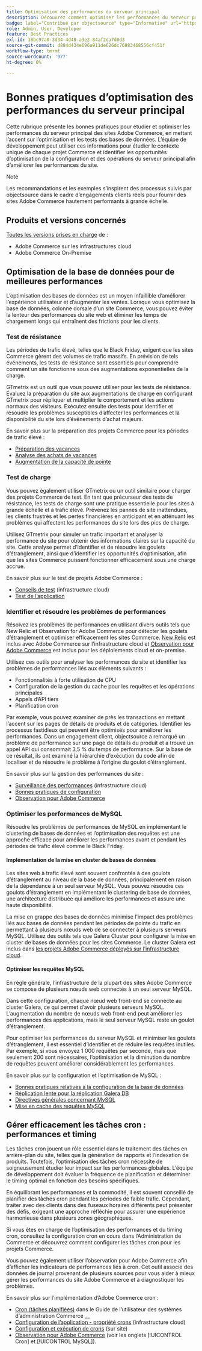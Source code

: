 ```yaml
---
title: Optimisation des performances du serveur principal
description: Découvrez comment optimiser les performances du serveur principal des sites Adobe Commerce.
badge: label="Contribué par objectsource" type="Informative" url="https://objectsource.co.uk/" tooltip="objectsource"
role: Admin, User, Developer
feature: Best Practices
exl-id: 18bc97a0-3d34-4d48-a3e2-84af2da7d0d3
source-git-commit: d884d434e696a911de626dc76983468556cf451f
workflow-type: tm+mt
source-wordcount: '977'
ht-degree: 0%

---
```


# Bonnes pratiques d’optimisation des performances du serveur principal

Cette rubrique présente les bonnes pratiques pour étudier et optimiser les performances du serveur principal des sites Adobe Commerce, en mettant l’accent sur l’optimisation et les tests des bases de données. L’équipe de développement peut utiliser ces informations pour étudier le contexte unique de chaque projet Commerce et identifier les opportunités d’optimisation de la configuration et des opérations du serveur principal afin d’améliorer les performances du site.

>[!NOTE]
>
>Les recommandations et les exemples s’inspirent des processus suivis par objectsource dans le cadre d’engagements clients réels pour fournir des sites Adobe Commerce hautement performants à grande échelle.

## Produits et versions concernés

[Toutes les versions prises en charge](../../../release/versions.md) de :

- Adobe Commerce sur les infrastructures cloud
- Adobe Commerce On-Premise

## Optimisation de la base de données pour de meilleures performances

L’optimisation des bases de données est un moyen infaillible d’améliorer l’expérience utilisateur et d’augmenter les ventes. Lorsque vous optimisez la base de données, colonne dorsale d’un site Commerce, vous pouvez éviter la lenteur des performances du site web et éliminer les temps de chargement longs qui entraînent des frictions pour les clients.

### Test de résistance

Les périodes de trafic élevé, telles que le Black Friday, exigent que les sites Commerce gèrent des volumes de trafic massifs. En prévision de tels événements, les tests de résistance sont essentiels pour comprendre comment un site fonctionne sous des augmentations exponentielles de la charge.

GTmetrix est un outil que vous pouvez utiliser pour les tests de résistance. Évaluez la préparation du site aux augmentations de charge en configurant GTmetrix pour répliquer et multiplier le comportement et les actions normaux des visiteurs. Exécutez ensuite des tests pour identifier et résoudre les problèmes susceptibles d’affecter les performances et la disponibilité du site lors d’événements d’achat majeurs.

En savoir plus sur la préparation des projets Commerce pour les périodes de trafic élevé :

- [Préparation des vacances](https://experienceleague.adobe.com/docs/events/commerce-intelligence-webinar-recordings/2021/holiday-readiness.html?lang=fr)
- [Analyse des achats de vacances](https://experienceleague.adobe.com/docs/commerce-business-intelligence/mbi/analyze/performance/holiday-season-perf.html?lang=fr)
- [Augmentation de la capacité de pointe](https://experienceleague.adobe.com/docs/commerce-knowledge-base/kb/announcements/commerce-announcements/2021-holiday-surge-capacity-requests-for-magento-commerce-cloud.html?lang=fr)

### Test de charge

Vous pouvez également utiliser GTmetrix ou un outil similaire pour charger des projets Commerce de test. En tant que précurseur des tests de résistance, les tests de charge sont une pratique essentielle pour les sites à grande échelle et à trafic élevé. Prévenez les pannes de site inattendues, les clients frustrés et les pertes financières en anticipant et en atténuant les problèmes qui affectent les performances du site lors des pics de charge.

Utilisez GTmetrix pour simuler un trafic important et analyser la performance du site pour obtenir des informations claires sur la capacité du site. Cette analyse permet d’identifier et de résoudre les goulets d’étranglement, ainsi que d’identifier les opportunités d’optimisation, afin que les sites Commerce puissent fonctionner efficacement sous une charge accrue.

En savoir plus sur le test de projets Adobe Commerce :

- [Conseils de test](https://experienceleague.adobe.com/docs/commerce-cloud-service/user-guide/develop/test/guidance.html?lang=fr) (infrastructure cloud)
- [Test de l’application](https://developer.adobe.com/commerce/testing/guide/)

### Identifier et résoudre les problèmes de performances

Résolvez les problèmes de performances en utilisant divers outils tels que New Relic et Observation for Adobe Commerce pour détecter les goulets d’étranglement et optimiser efficacement les sites Commerce. [New Relic](https://experienceleague.adobe.com/docs/commerce-cloud-service/user-guide/monitor/new-relic/new-relic-service.html?lang=fr) est inclus avec Adobe Commerce sur l’infrastructure cloud et [Observation pour Adobe Commerce](/help/tools/observation-for-adobe-commerce/intro.md) est inclus pour les déploiements cloud et on-premise.

Utilisez ces outils pour analyser les performances du site et identifier les problèmes de performances liés aux éléments suivants :

- Fonctionnalités à forte utilisation de CPU
- Configuration de la gestion du cache pour les requêtes et les opérations principales
- Appels d’API tiers
- Planification cron

Par exemple, vous pouvez examiner de près les transactions en mettant l’accent sur les pages de détails de produits et de catégories. Identifier les processus fastidieux qui peuvent être optimisés pour améliorer les performances. Dans un engagement client, objectsource a remarqué un problème de performance sur une page de détails du produit et a trouvé un appel API qui consommait 3,5 % du temps de performance. Sur la base de ce résultat, ils ont examiné la hiérarchie d’exécution du code afin de localiser et de résoudre le problème à l’origine du goulot d’étranglement.

En savoir plus sur la gestion des performances du site :

- [Surveillance des performances](https://experienceleague.adobe.com/docs/commerce-cloud-service/user-guide/monitor/performance.html?lang=fr) (infrastructure cloud)
- [Bonnes pratiques de configuration](/help/performance/configuration.md)
- [Observation pour Adobe Commerce](/help/tools/observation-for-adobe-commerce/intro.md)

### Optimiser les performances de MySQL

Résoudre les problèmes de performances de MySQL en implémentant le clustering de bases de données et l’optimisation des requêtes est une approche efficace pour améliorer les performances avant et pendant les périodes de trafic élevé comme le Black Friday.

#### Implémentation de la mise en cluster de bases de données

Les sites web à trafic élevé sont souvent confrontés à des goulots d’étranglement au niveau de la base de données, principalement en raison de la dépendance à un seul serveur MySQL. Vous pouvez résoudre ces goulots d’étranglement en implémentant le clustering de base de données, une architecture distribuée qui améliore les performances et assure une haute disponibilité.

La mise en grappe des bases de données minimise l&#39;impact des problèmes liés aux bases de données pendant les périodes de pointe du trafic en permettant à plusieurs nœuds web de se connecter à plusieurs serveurs MySQL. Utilisez des outils tels que Galera Cluster pour configurer la mise en cluster de bases de données pour les sites Commerce. Le cluster Galera est inclus dans [les projets Adobe Commerce déployés sur l’infrastructure cloud](https://experienceleague.adobe.com/fr/docs/commerce-cloud-service/user-guide/architecture/pro-architecture).

#### Optimiser les requêtes MySQL

En règle générale, l’infrastructure de la plupart des sites Adobe Commerce se compose de plusieurs nœuds web connectés à un seul serveur MySQL.

Dans cette configuration, chaque nœud web front-end se connecte au cluster Galera, ce qui permet d’avoir plusieurs serveurs MySQL. L’augmentation du nombre de nœuds web front-end peut améliorer les performances des applications, mais le seul serveur MySQL reste un goulot d’étranglement.

Pour optimiser les performances du serveur MySQL et minimiser les goulots d’étranglement, il est essentiel d’identifier et de réduire les requêtes inutiles. Par exemple, si vous envoyez 1 000 requêtes par seconde, mais que seulement 200 sont nécessaires, l’optimisation et la diminution du nombre de requêtes peuvent améliorer considérablement les performances.

En savoir plus sur la configuration et l’optimisation de MySQL :

- [Bonnes pratiques relatives à la configuration de la base de données](https://experienceleague.adobe.com/docs/commerce-operations/implementation-playbook/best-practices/planning/database-on-cloud.html?lang=fr)
- [Réplication lente pour la réplication Galera DB](https://experienceleague.adobe.com/docs/commerce-learn/tutorials/backend-development/galera-db-slow-replication.html?lang=fr)
- [Directives générales concernant MySQL](/help/installation/prerequisites/database/mysql.md)
- [Mise en cache des requêtes MySQL](https://experienceleague.adobe.com/docs/commerce-learn/tutorials/backend-development/mysql-query-cache.html?lang=fr)

## Gérer efficacement les tâches cron : performances et timing

Les tâches cron jouent un rôle essentiel dans le traitement des tâches en arrière-plan du site, telles que la génération de rapports et l’indexation de produits. Toutefois, l’optimisation des tâches cron nécessite de soigneusement étudier leur impact sur les performances globales. L’équipe de développement doit évaluer la fréquence de planification et déterminer le timing optimal en fonction des besoins spécifiques.

En équilibrant les performances et la commodité, il est souvent conseillé de planifier des tâches cron pendant les périodes de faible trafic. Cependant, traiter avec des clients dans des fuseaux horaires différents peut présenter des défis, exigeant une approche réfléchie pour assurer une expérience harmonieuse dans plusieurs zones géographiques.

Si vous êtes en charge de l’optimisation des performances et du timing cron, consultez la configuration cron en cours dans l’Administration de Commerce et découvrez comment configurer les tâches cron pour les projets Commerce.

Vous pouvez également utiliser l’observation pour Adobe Commerce afin d’afficher les indicateurs de performances liés à cron. Cet outil associe des données de journal provenant de plusieurs sources pour vous aider à mieux gérer les performances du site Adobe Commerce et à diagnostiquer les problèmes.

En savoir plus sur l’implémentation d’Adobe Commerce cron :

- [Cron (tâches planifiées)](https://experienceleague.adobe.com/docs/commerce-admin/systems/tools/cron.html?lang=fr) dans le Guide de l’utilisateur des systèmes d’administration Commerce __
- [Configuration de l’application - propriété crons](https://experienceleague.adobe.com/docs/commerce-cloud-service/user-guide/configure/app/properties/crons-property.html?lang=fr) (infrastructure cloud)
- [Configuration et exécution de crons](https://experienceleague.adobe.com/docs/commerce-cloud-service/user-guide/configure/app/properties/crons-property.html?lang=fr) (sur site)
- [Observation pour Adobe Commerce](https://experienceleague.adobe.com/docs/commerce-operations/tools/observation-for-adobe-commerce/intro.html?lang=fr) (voir les onglets [!UICONTROL Cron] et [!UICONTROL MySQL]).
